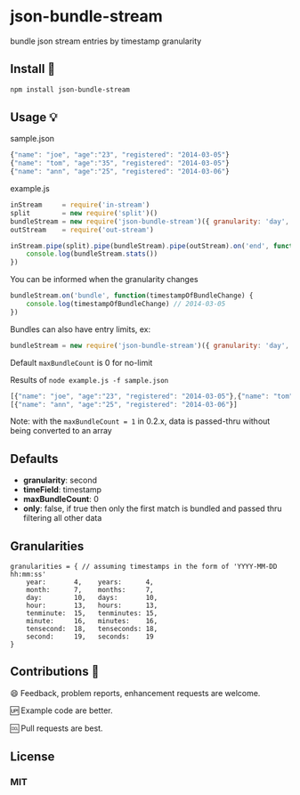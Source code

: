 # json-bundle-stream

bundle json stream entries by timestamp granularity 

## Install :hammer:

```sh
npm install json-bundle-stream
```

## Usage :bulb:

sample.json

```js
{"name": "joe", "age":"23", "registered": "2014-03-05"}
{"name": "tom", "age":"35", "registered": "2014-03-05"}
{"name": "ann", "age":"25", "registered": "2014-03-06"}
```

example.js

```js
inStream     = require('in-stream')
split        = new require('split')()
bundleStream = new require('json-bundle-stream')({ granularity: 'day', timeField: 'registered' })
outStream    = require('out-stream')

inStream.pipe(split).pipe(bundleStream).pipe(outStream).on('end', function() {
	console.log(bundleStream.stats())
})
```

You can be informed when the granularity changes

```js
bundleStream.on('bundle', function(timestampOfBundleChange) {
	console.log(timestampOfBundleChange) // 2014-03-05
})
```

Bundles can also have entry limits, ex:


```js
bundleStream = new require('json-bundle-stream')({ granularity: 'day', timeField: 'registered', maxBundleCount: 100})
```

Default ```maxBundleCount``` is 0 for no-limit

Results of ```node example.js -f sample.json```

```js
[{"name": "joe", "age":"23", "registered": "2014-03-05"},{"name": "tom", "age":"35", "registered": "2014-03-05"}]
[{"name": "ann", "age":"25", "registered": "2014-03-06"}]
```

Note: with the ```maxBundleCount = 1``` in 0.2.x, data is passed-thru without being converted to an array

## Defaults

- **granularity**: second
- **timeField**: timestamp
- **maxBundleCount**: 0
- **only**: false, if true then only the first match is bundled and passed thru filtering all other data

## Granularities

```
granularities = { // assuming timestamps in the form of 'YYYY-MM-DD hh:mm:ss'
	year:       4,    years:      4,
	month:      7,    months:     7,
	day:        10,   days:       10,
	hour:       13,   hours:      13,
	tenminute:  15,   tenminutes: 15,
	minute:     16,   minutes:    16,
	tensecond:  18,   tenseconds: 18,
	second:     19,   seconds:    19
}
```

## Contributions :muscle:

:smile: Feedback, problem reports, enhancement requests are welcome.

:up: Example code are better.

:cool: Pull requests are best.

## License

### MIT
